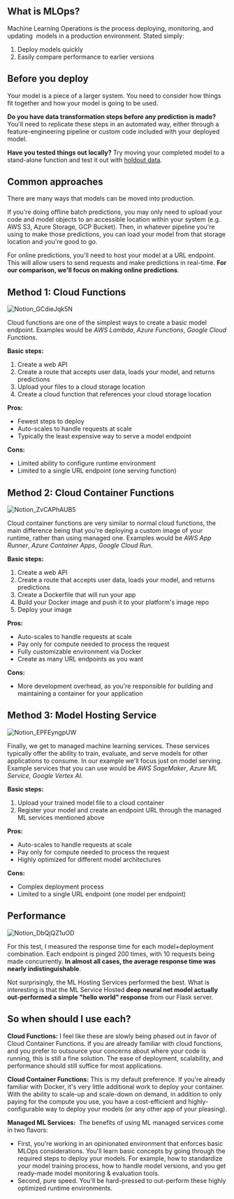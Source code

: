## What is MLOps?

Machine Learning Operations is the process deploying, monitoring, and updating  models in a production environment. Stated simply:

1. Deploy models quickly
2. Easily compare performance to earlier versions

## Before you deploy

Your model is a piece of a larger system. You need to consider how things fit together and how your model is going to be used.

**Do you have data transformation steps before any prediction is made?** You'll need to replicate these steps in an automated way, either through a feature-engineering pipeline or custom code included with your deployed model.

**Have you tested things out locally?** Try moving your completed model to a stand-alone function and test it out with [holdout data](https://www.datarobot.com/wiki/training-validation-holdout/).

## Common approaches

There are many ways that models can be moved into production.

If you're doing offline batch predictions, you may only need to upload your code and model objects to an accessible location within your system (e.g. AWS S3, Azure Storage, GCP Bucket). Then, in whatever pipeline you're using to make those predictions, you can load your model from that storage location and you're good to go.

For online predictions, you'll need to host your model at a URL endpoint. This will allow users to send requests and make predictions in real-time. **For our comparison, we'll focus on making online predictions**.

## Method 1: Cloud Functions

![Notion_GCdieJqk5N](https://user-images.githubusercontent.com/109352381/201939679-3509c1d1-23f3-47d0-8872-d57ea420d41e.png)

Cloud functions are one of the simplest ways to create a basic model endpoint. Examples would be *AWS Lambda*, *Azure Functions*, *Google Cloud Functions*.

**Basic steps:** 

1. Create a web API 
2. Create a route that accepts user data, loads your model, and returns predictions 
3. Upload your files to a cloud storage location 
4. Create a cloud function that references your cloud storage location

**Pros:** 

- Fewest steps to deploy
- Auto-scales to handle requests at scale
- Typically the least expensive way to serve a model endpoint

**Cons:** 

- Limited ability to configure runtime environment
- Limited to a single URL endpoint (one serving function)

## Method 2: Cloud Container Functions

![Notion_ZvCAPhAUB5](https://user-images.githubusercontent.com/109352381/201939813-d5340dc3-fda5-4904-bc33-2bc78c0aa9e6.png)

Cloud container functions are very similar to normal cloud functions, the main difference being that you're deploying a custom image of your runtime, rather than using managed one. Examples would be *AWS App Runner*, *Azure Container Apps*, *Google Cloud Run*.

**Basic steps:** 

1. Create a web API 
2. Create a route that accepts user data, loads your model, and returns predictions 
3. Create a Dockerfile that will run your app 
4. Build your Docker image and push it to your platform's image repo 
5. Deploy your image

**Pros:** 

- Auto-scales to handle requests at scale
- Pay only for compute needed to process the request
- Fully customizable environment via Docker
- Create as many URL endpoints as you want

**Cons:** 

- More development overhead, as you're responsible for building and maintaining a container for your application

## Method 3: Model Hosting Service

![Notion_EPFEyngpUW](https://user-images.githubusercontent.com/109352381/201939905-d6f8b1b5-a865-4512-96b6-c960516c9414.png)


Finally, we get to managed machine learning services. These services typically offer the ability to train, evaluate, and serve models for other applications to consume. In our example we'll focus just on model serving. Example services that you can use would be *AWS SageMaker*, *Azure ML Service*, *Google Vertex AI*.

**Basic steps:** 

1. Upload your trained model file to a cloud container 
2. Register your model and create an endpoint URL through the managed ML services mentioned above

**Pros:** 

- Auto-scales to handle requests at scale
- Pay only for compute needed to process the request
- Highly optimized for different model architectures

**Cons:** 

- Complex deployment process
- Limited to a single URL endpoint (one model per endpoint)

## Performance

![Notion_DbQjQZ1uOD](https://user-images.githubusercontent.com/109352381/201939962-4c389ee8-e93d-4e4c-bd18-d0cc13bd2572.png)

For this test, I measured the response time for each model+deployment combination. Each endpoint is pinged 200 times, with 10 requests being made concurrently. **In almost all cases, the average response time was nearly indistinguishable**.

Not surprisingly, the ML Hosting Services performed the best. What is interesting is that the ML Service Hosted **deep neural net model actually out-performed a simple "hello world" response** from our Flask server.

## So when should I use each?

**Cloud Functions:** I feel like these are slowly being phased out in favor of Cloud Container Functions. If you are already familiar with cloud functions, and you prefer to outsource your concerns about where your code is running, this is still a fine solution. The ease of deployment, scalability, and performance should still suffice for most applications.

**Cloud Container Functions:** This is my default preference. If you're already familiar with Docker, it's very little additional work to deploy your container. With the ability to scale-up and scale-down on demand, in addition to only paying for the compute you use, you have a cost-efficient and highly-configurable way to deploy your models (or any other app of your pleasing).

**Managed ML Services:**  The benefits of using ML managed services come in two flavors:

- First, you're working in an opinionated environment that enforces basic MLOps considerations. You'll learn basic concepts by going through the required steps to deploy your models. For example, how to standardize your model training process, how to handle model versions, and you get ready-made model monitoring & evaluation tools.
- Second, pure speed. You'll be hard-pressed to out-perform these highly optimized runtime environments.
